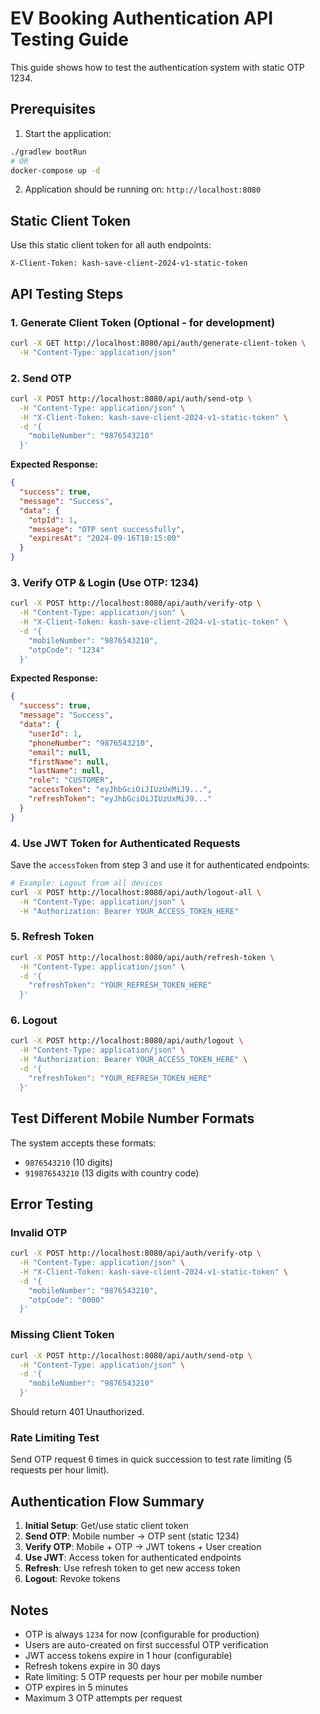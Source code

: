 # EV Booking Authentication API Testing Guide

This guide shows how to test the authentication system with static OTP 1234.

## Prerequisites

1. Start the application:
```bash
./gradlew bootRun
# OR
docker-compose up -d
```

2. Application should be running on: `http://localhost:8080`

## Static Client Token

Use this static client token for all auth endpoints:
```
X-Client-Token: kash-save-client-2024-v1-static-token
```

## API Testing Steps

### 1. Generate Client Token (Optional - for development)

```bash
curl -X GET http://localhost:8080/api/auth/generate-client-token \
  -H "Content-Type: application/json"
```

### 2. Send OTP

```bash
curl -X POST http://localhost:8080/api/auth/send-otp \
  -H "Content-Type: application/json" \
  -H "X-Client-Token: kash-save-client-2024-v1-static-token" \
  -d '{
    "mobileNumber": "9876543210"
  }'
```

**Expected Response:**
```json
{
  "success": true,
  "message": "Success",
  "data": {
    "otpId": 1,
    "message": "OTP sent successfully",
    "expiresAt": "2024-09-16T18:15:00"
  }
}
```

### 3. Verify OTP & Login (Use OTP: 1234)

```bash
curl -X POST http://localhost:8080/api/auth/verify-otp \
  -H "Content-Type: application/json" \
  -H "X-Client-Token: kash-save-client-2024-v1-static-token" \
  -d '{
    "mobileNumber": "9876543210",
    "otpCode": "1234"
  }'
```

**Expected Response:**
```json
{
  "success": true,
  "message": "Success",
  "data": {
    "userId": 1,
    "phoneNumber": "9876543210",
    "email": null,
    "firstName": null,
    "lastName": null,
    "role": "CUSTOMER",
    "accessToken": "eyJhbGciOiJIUzUxMiJ9...",
    "refreshToken": "eyJhbGciOiJIUzUxMiJ9..."
  }
}
```

### 4. Use JWT Token for Authenticated Requests

Save the `accessToken` from step 3 and use it for authenticated endpoints:

```bash
# Example: Logout from all devices
curl -X POST http://localhost:8080/api/auth/logout-all \
  -H "Content-Type: application/json" \
  -H "Authorization: Bearer YOUR_ACCESS_TOKEN_HERE"
```

### 5. Refresh Token

```bash
curl -X POST http://localhost:8080/api/auth/refresh-token \
  -H "Content-Type: application/json" \
  -d '{
    "refreshToken": "YOUR_REFRESH_TOKEN_HERE"
  }'
```

### 6. Logout

```bash
curl -X POST http://localhost:8080/api/auth/logout \
  -H "Content-Type: application/json" \
  -H "Authorization: Bearer YOUR_ACCESS_TOKEN_HERE" \
  -d '{
    "refreshToken": "YOUR_REFRESH_TOKEN_HERE"
  }'
```

## Test Different Mobile Number Formats

The system accepts these formats:
- `9876543210` (10 digits)
- `919876543210` (13 digits with country code)

## Error Testing

### Invalid OTP
```bash
curl -X POST http://localhost:8080/api/auth/verify-otp \
  -H "Content-Type: application/json" \
  -H "X-Client-Token: kash-save-client-2024-v1-static-token" \
  -d '{
    "mobileNumber": "9876543210",
    "otpCode": "0000"
  }'
```

### Missing Client Token
```bash
curl -X POST http://localhost:8080/api/auth/send-otp \
  -H "Content-Type: application/json" \
  -d '{
    "mobileNumber": "9876543210"
  }'
```

Should return 401 Unauthorized.

### Rate Limiting Test
Send OTP request 6 times in quick succession to test rate limiting (5 requests per hour limit).

## Authentication Flow Summary

1. **Initial Setup**: Get/use static client token
2. **Send OTP**: Mobile number → OTP sent (static 1234)
3. **Verify OTP**: Mobile + OTP → JWT tokens + User creation
4. **Use JWT**: Access token for authenticated endpoints
5. **Refresh**: Use refresh token to get new access token
6. **Logout**: Revoke tokens

## Notes

- OTP is always `1234` for now (configurable for production)
- Users are auto-created on first successful OTP verification
- JWT access tokens expire in 1 hour (configurable)
- Refresh tokens expire in 30 days
- Rate limiting: 5 OTP requests per hour per mobile number
- OTP expires in 5 minutes
- Maximum 3 OTP attempts per request